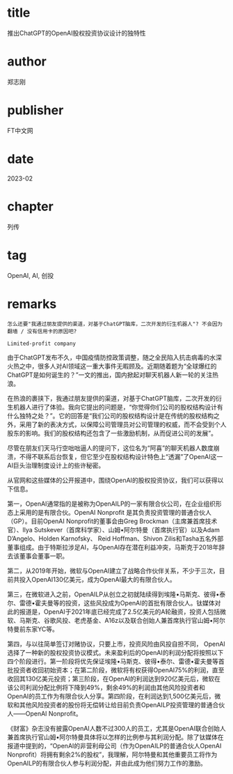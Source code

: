# title
推出ChatGPT的OpenAI股权投资协议设计的独特性

# author
郑志刚

# publisher
FT中文网

# date
2023-02

# chapter
列传

# tag
OpenAI, AI, 创投

# remarks
`怎么还要"我通过朋友提供的渠道，对基于ChatGPT脑库，二次开发的衍生机器人"? 不会因为翻墙 / 没有信用卡的原因吧?`

`Limited-profit company`

由于ChatGPT发布不久，中国疫情防控政策调整，随之全民陷入抗击病毒的水深火热之中，很多人对AI领域这一重大事件无暇顾及。近期随着题为“全球爆红的ChatGPT是如何诞生的？”一文的推出，国内掀起对聊天机器人新一轮的关注热浪。



在热浪的裹挟下，我通过朋友提供的渠道，对基于ChatGPT脑库，二次开发的衍生机器人进行了体验。我向它提出的问题是，“你觉得你们公司的股权结构设计有什么独特之处？”。它的回答是“我们公司的股权结构设计是在传统的股权结构之外，采用了新的表决方式，以保障公司管理员对公司管理的权威，而不会受到个人股东的影响。我们的股权结构还包含了一些激励机制，从而促进公司的发展”。


尽管在朋友们天马行空咄咄逼人的提问下，这位名为“阿喜”的聊天机器人数度崩溃，不得不联系后台恢复，但它至少在股权结构设计特色上“透漏”了OpenAI这一AI巨头治理制度设计上的些许秘密。


从官网和这些媒体的公开报道中，围绕OpenAI的股权投资协议，我们可以获得以下信息。



第一，OpenAI通常指的是被称为OpenAILP的一家有限合伙公司，在企业组织形态上采用的是有限合伙。OpenAI Nonprofit 是其负责投资管理的普通合伙人（GP）。目前OpenAI Nonprofit的董事会由Greg Brockman（主席兼首席技术官）、Ilya Sutskever（首席科学家）、山姆•阿尔特曼（首席执行官）以及Adam D’Angelo、Holden Karnofsky、 Reid Hoffman、Shivon Zilis和Tasha五名外部董事组成。由于特斯拉涉足AI，与OpenAI存在潜在利益冲突，马斯克于2018年辞去该董事会董事一职。



第二，从2019年开始，微软与OpenAI建立了战略合作伙伴关系，不少于三次，目前共投入OpenAI130亿美元，成为OpenAI最大的有限合伙人。



第三，在微软进入之前，OpenAILP从创立之初就陆续得到埃隆•马斯克、彼得•泰尔、雷德•霍夫曼等的投资，这些风投成为OpenAI的首批有限合伙人。钛媒体对此的报道是，OpenAI于2021年底已经完成了2.5亿美元的A轮融资，投资人包括微软、马斯克、谷歌风投、老虎基金、A16z以及联合创始人兼首席执行官山姆•阿尔特曼前东家YC等。


第四，与以往简单签订对赌协议，只要上市，投资风险由风投自担不同， OpenAI选择了一种新的股权投资协议模式。未来盈利后的OpenAI的利润分配将按照以下四个阶段进行。第一阶段将优先保证埃隆•马斯克、彼得•泰尔、雷德•霍夫曼等首批投资者收回初始资本；在第二阶段，微软将有权获得OpenAI75%的利润，直至收回其130亿美元投资；第三阶段，在OpenAI的利润达到920亿美元后，微软在该公司利润分配比例将下降到49%，剩余49%的利润由其他风险投资者和OpenAI的员工作为有限合伙人分享。第四阶段，在利润达到1,500亿美元后，微软和其他风险投资者的股份将无偿转让给目前负责OpenAILP投资管理的普通合伙人——OpenAI Nonprofit。


《财富》杂志没有披露OpenAI人数不过300人的员工，尤其是OpenAI联合创始人兼首席执行官山姆•阿尔特曼具体将以怎样的比例参与其利润分配。除了钛媒体在报道中提到的，“OpenAI的非营利母公司（作为OpenAILP的普通合伙人OpenAI Nonprofit）将拥有剩余2%的股权”，我理解，阿尔特曼和其他重要员工将作为OpenAILP的有限合伙人参与利润分配，并由此成为他们努力工作的激励。
